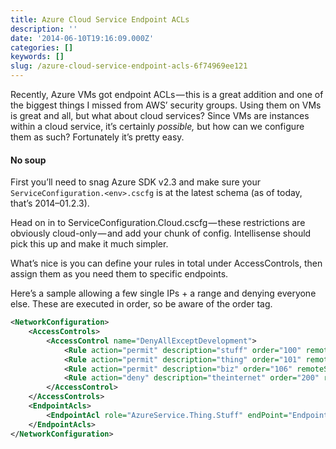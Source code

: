 ```yaml
---
title: Azure Cloud Service Endpoint ACLs
description: ''
date: '2014-06-10T19:16:09.000Z'
categories: []
keywords: []
slug: /azure-cloud-service-endpoint-acls-6f74969ee121
---
```


Recently, Azure VMs got endpoint ACLs — this is a great addition and one of the biggest things I missed from AWS’ security groups. Using them on VMs is great and all, but what about cloud services? Since VMs are instances within a cloud service, it’s certainly _possible,_ but how can we configure them as such? Fortunately it’s pretty easy.

#### No soup

First you’ll need to snag Azure SDK v2.3 and make sure your `ServiceConfiguration.<env>.cscfg` is at the latest schema (as of today, that’s 2014–01.2.3).

Head on in to ServiceConfiguration.Cloud.cscfg — these restrictions are obviously cloud-only — and add your chunk of config. Intellisense should pick this up and make it much simpler.

What’s nice is you can define your rules in total under AccessControls, then assign them as you need them to specific endpoints.

Here’s a sample allowing a few single IPs + a range and denying everyone else. These are executed in order, so be aware of the order tag.

```xml
<NetworkConfiguration>
    <AccessControls>
        <AccessControl name="DenyAllExceptDevelopment">
            <Rule action="permit" description="stuff" order="100" remoteSubnet="198.51.100.194/32" />
            <Rule action="permit" description="thing" order="101" remoteSubnet="192.0.2.167/32"/>
            <Rule action="permit" description="biz" order="106" remoteSubnet="203.0.113.0/24"/>
            <Rule action="deny" description="theinternet" order="200" remoteSubnet="0.0.0.0/0" />
        </AccessControl>
    </AccessControls>
    <EndpointAcls>
        <EndpointAcl role="AzureService.Thing.Stuff" endPoint="Endpoint1" accessControl="DenyAllExceptDevelopment" />
    </EndpointAcls>
</NetworkConfiguration>
```
